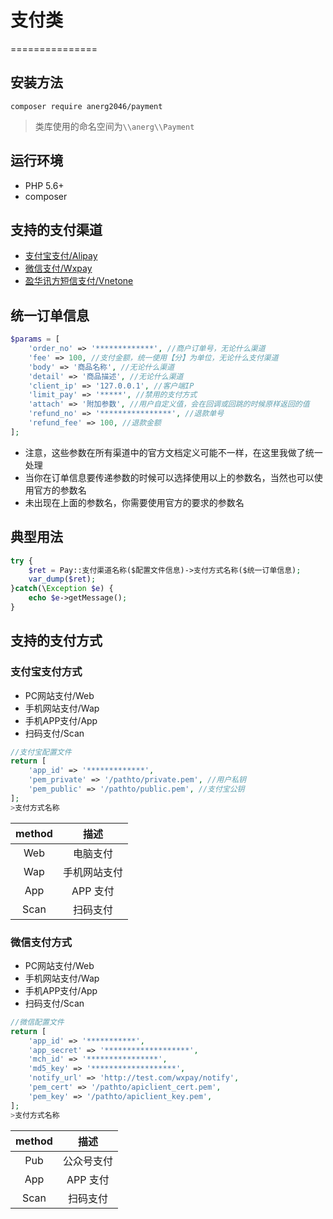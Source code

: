 # 支付类
===============

## 安装方法
```
composer require anerg2046/payment
```

>类库使用的命名空间为`\\anerg\\Payment`

## 运行环境
- PHP 5.6+
- composer

## 支持的支付渠道
- [支付宝支付/Alipay](#支付宝支付方式)
- [微信支付/Wxpay](#微信支付方式)
- [盈华讯方短信支付/Vnetone](#盈华讯方支付方式)

## 统一订单信息
```php
$params = [
    'order_no' => '*************', //商户订单号，无论什么渠道
    'fee' => 100, //支付金额，统一使用【分】为单位，无论什么支付渠道
    'body' => '商品名称', //无论什么渠道
    'detail' => '商品描述', //无论什么渠道
    'client_ip' => '127.0.0.1', //客户端IP
    'limit_pay' => '*****', //禁用的支付方式
    'attach' => '附加参数', //用户自定义值，会在回调或回跳的时候原样返回的值
    'refund_no' => '****************', //退款单号
    'refund_fee' => 100, //退款金额
];
```
* 注意，这些参数在所有渠道中的官方文档定义可能不一样，在这里我做了统一处理
* 当你在订单信息要传递参数的时候可以选择使用以上的参数名，当然也可以使用官方的参数名
* 未出现在上面的参数名，你需要使用官方的要求的参数名

## 典型用法
```php
try {
	$ret = Pay::支付渠道名称($配置文件信息)->支付方式名称($统一订单信息);
	var_dump($ret);
}catch(\Exception $e) {
	echo $e->getMessage();
}
```

## 支持的支付方式

### 支付宝支付方式
- PC网站支付/Web
- 手机网站支付/Wap
- 手机APP支付/App
- 扫码支付/Scan

```php
//支付宝配置文件
return [
    'app_id' => '*************',
    'pem_private' => '/pathto/private.pem', //用户私钥
    'pem_public' => '/pathto/public.pem', //支付宝公钥
];
>支付方式名称
```
|  method   |   描述
| :-------: | :-------:
|  Web      | 电脑支付
|  Wap      | 手机网站支付
|  App      | APP 支付
|  Scan     | 扫码支付

### 微信支付方式
- PC网站支付/Web
- 手机网站支付/Wap
- 手机APP支付/App
- 扫码支付/Scan

```php
//微信配置文件
return [
    'app_id' => '***********',
    'app_secret' => '*******************',
    'mch_id' => '****************',
    'md5_key' => '*******************',
    'notify_url' => 'http://test.com/wxpay/notify',
    'pem_cert' => '/pathto/apiclient_cert.pem',
    'pem_key' => '/pathto/apiclient_key.pem',
];
>支付方式名称
```
|  method   |   描述
| :-------: | :-------:
|  Pub      | 公众号支付
|  App      | APP 支付
|  Scan     | 扫码支付